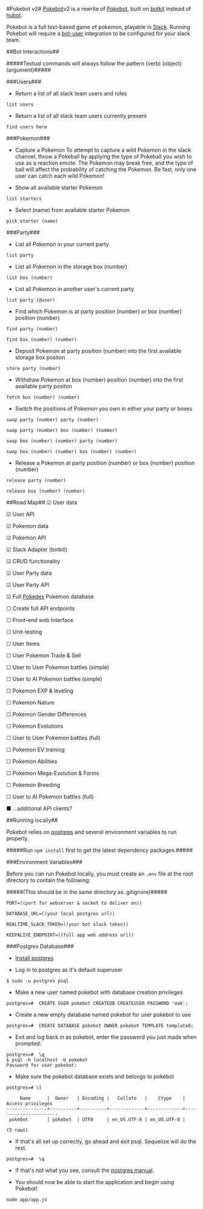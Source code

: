 #Pokebot v2#
[Pokebot](https://pokebot.slack.com/messages)v2 is a rewrite of [Pokebot](https://github.com/Studnicky/pokebot), built on [botkit](https://github.com/howdyai/botkit) instead of [hubot](https://hubot.github.com/).

Pokebot is a full text-based game of pokemon, playable in [Slack](https://slack.com/).
Running Pokebot will require a [bot-user](https://api.slack.com/bot-users) integration to be configured for your slack team.


##Bot Interactions##

#####Textual commands will always follow the pattern (verb) (object) (argument)#####

###Users###

*	Return a list of all slack team users and roles
```
list users
```
*	Return a list of all slack team users currently present
```
find users here
```

###Pokemon###
* Capture a Pokemon
	To attempt to capture a wild Pokemon in the slack channel, throw a Pokeball by applying the type of Pokeball you wish to use as a reaction emote.
	The Pokemon may break free, and the type of ball will affect the probability of catching the Pokemon.  Be fast, only one user can catch each wild Pokemon!

*	Show all available starter Pokemon
```
list starters
```
*	Select (name) from available starter Pokemon
```
pick starter (name)
```

###Party###
*	List all Pokemon in your current party
```
list party
```
*	List all Pokemon in the storage box (number)
```
list box (number)
```
*	List all Pokemon in another user's current party
```
list party (@user)
```
*	Find which Pokemon is at party position (number) or box (number) position (number)
```
find party (number)

find box (number) (number)
```
*	Deposit Pokemon at party position (number) into the first available storage box positon
```
store party (number)
```
*	Withdraw Pokemon at box (number) position (number) into the first available party positon
```
fetch box (number) (number)
```
*	Switch the positions of Pokemon you own in either your party or boxes
```
swap party (number) party (number)

swap party (number) box (number) (number)

swap box (number) (number) party (number)

swap box (number) (number) box (number) (number)
```
*	Release a Pokemon at party position (number) or box (number) position (number)
```
release party (number)

release box (number) (number)
```


##Road Map##
☑	User data

☑	User API

☑	Pokemon data

☑	Pokemon API

☑	Slack Adapter (botkit)

☑	CRUD functionality

☑	User Party data

☑	User Party API

☑	Full [Pokedex](https://github.com/veekun/pokedex) Pokemon database

☐	Create full API endpoints

☐	Front-end web Interface

☐	Unit-testing

☐	User Items

☐	User Pokemon Trade & Sell

☐	User to User Pokemon battles (simple)

☐	User to AI Pokemon battles (simple)

☐	Pokemon EXP & leveling

☐	Pokemon Nature

☐	Pokemon Gender Differences

☐	Pokemon Evolutions

☐	User to User Pokemon battles (full)

☐	Pokemon EV training

☐	Pokemon Abilities

☐	Pokemon Mega-Evolution & Forms

☐	Pokemon Breeding

☐	User to AI Pokemon battles (full)

■	...additional API clients?


##Running locally##

Pokebot relies on [postgres](http://www.postgresql.org/) and several environment variables to run properly.

#####Run ```npm install``` first to get the latest dependency packages.#####

###Environment Variables###

Before you can run Pokebot locally, you must create an `.env` file at the root directory to contain the following:

#####(This should be in the same directory as .gitignore)#####

    PORT=((port for webserver & socket to deliver on))
    
    DATABASE_URL=((your local postgres url))
    
    REALTIME_SLACK_TOKEN=((your bot slack token))

	KEEPALIVE_ENDPOINT=((full app web address url))

###Postgres Database###

* [Install postgres](http://www.postgresql.org/download/)

* Log in to postgres as it's default superuser
```
$ sudo -u postgres psql
```

* Make a new user named pokebot with database creation privileges
```
postgres=#	CREATE USER pokebot CREATEDB CREATEUSER PASSWORD 'oak';
```

* Create a new empty database named pokebot for user pokebot to use
```
postgres=#	CREATE DATABASE pokebot OWNER pokebot TEMPLATE template0;
```

* Exit and log back in as pokebot, enter the password you just made when prompted:
```
postgres=#	\q
$ psql -h localhost -U pokebot
Password for user pokebot:
```

* Make sure the pokebot database exists and belongs to pokebot
```
postgres=# \l

     Name      |  Owner   | Encoding |   Collate   |    Ctype    |   Access privileges   
---------------+----------+----------+-------------+-------------+-----------------------
 pokebot       | pokebot  | UTF8     | en_US.UTF-8 | en_US.UTF-8 | 

(5 rows)

```
* If that's all set up correctly, go ahead and exit psql. Sequelize will do the rest.
```
postgres=#	\q
```

* If that's not what you see, consult the [postgres manual](http://www.postgresql.org/docs/).

* You should now be able to start the application and begin using Pokebot!
```
node app/app.js
```
